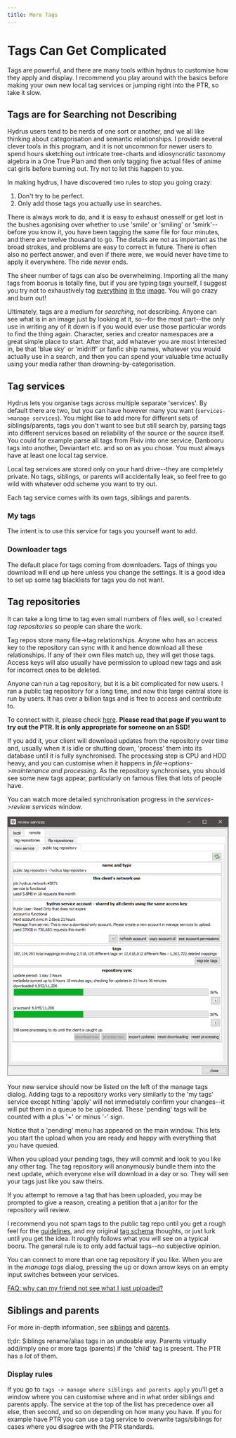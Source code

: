 ```yaml
---
title: More Tags
---
```


# Tags Can Get Complicated

Tags are powerful, and there are many tools within hydrus to customise how they apply and display. I recommend you play around with the basics before making your own new local tag services or jumping right into the PTR, so take it slow. 

## Tags are for Searching not Describing

Hydrus users tend to be nerds of one sort or another, and we all like thinking about categorisation and semantic relationships. I provide several clever tools in this program, and it is not uncommon for newer users to spend hours sketching out intricate tree-charts and idiosyncratic taxonomy algebra in a One True Plan and then only tagging five actual files of anime cat girls before burning out. Try not to let this happen to you.

In making hydrus, I have discovered two rules to stop you going crazy:

1. Don't try to be perfect.
2. Only add those tags you actually use in searches.

There is always work to do, and it is easy to exhaust onesself or get lost in the bushes agonising over whether to use 'smile' or 'smiling' or 'smirk'--before you know it, you have been tagging the same file for four minutes, and there are twelve thousand to go. The details are not as important as the broad strokes, and problems are easy to correct in future. There is often also no perfect answer, and even if there were, we would never have time to apply it everywhere. The ride never ends.

The sheer number of tags can also be overwhelming. Importing all the many tags from boorus is totally fine, but if you are typing tags yourself, I suggest you try not to exhaustively tag [everything](http://safebooru.org/index.php?page=post&s=list&tags=card_on_necklace) [in](http://gelbooru.com/index.php?page=post&s=list&tags=collarbone) [the](https://e621.net/post/index?tags=cum_on_neck) [image](http://danbooru.donmai.us/posts?tags=brown_vest). You will go crazy and burn out!

Ultimately, tags are a medium for _searching_, not describing. Anyone can see what is in an image just by looking at it, so--for the most part--the only use in writing any of it down is if you would ever use those particular words to find the thing again. Character, series and creator namespaces are a great simple place to start. After that, add whatever you are most interested in, be that 'blue sky' or 'midriff' or fanfic ship names, whatever you would actually use in a search, and then you can spend your valuable time actually using your media rather than drowning-by-categorisation.

## Tag services
Hydrus lets you organise tags across multiple separate 'services'. By default there are two, but you can have however many you want (`services->manage services`). You might like to add more for different sets of siblings/parents, tags you don't want to see but still search by, parsing tags into different services based on reliability of the source or the source itself. You could for example parse all tags from Pixiv into one service, Danbooru tags into another, Deviantart etc. and so on as you chose. You must always have at least one local tag service.

Local tag services are stored only on your hard drive--they are completely private. No tags, siblings, or parents will accidentally leak, so feel free to go wild with whatever odd scheme you want to try out.

Each tag service comes with its own tags, siblings and parents.

### My tags
The intent is to use this service for tags you yourself want to add.

### Downloader tags
The default place for tags coming from downloaders. Tags of things you download will end up here unless you change the settings. It is a good idea to set up some tag blacklists for tags you do not want.

## Tag repositories

It can take a long time to tag even small numbers of files well, so I created _tag repositories_ so people can share the work.

Tag repos store many file->tag relationships. Anyone who has an access key to the repository can sync with it and hence download all these relationships. If any of their own files match up, they will get those tags. Access keys will also usually have permission to upload new tags and ask for incorrect ones to be deleted.

Anyone can run a tag repository, but it is a bit complicated for new users. I ran a public tag repository for a long time, and now this large central store is run by users. It has over a billion tags and is free to access and contribute to.

To connect with it, please check [here](access_keys.md). **Please read that page if you want to try out the PTR. It is only appropriate for someone on an SSD!**

If you add it, your client will download updates from the repository over time and, usually when it is idle or shutting down, 'process' them into its database until it is fully synchronised. The processing step is CPU and HDD heavy, and you can customise when it happens in _file->options->maintenance and processing_. As the repository synchronises, you should see some new tags appear, particularly on famous files that lots of people have.

You can watch more detailed synchronisation progress in the _services->review services_ window.

![](images/review_repos_public_tag_repo.png)

Your new service should now be listed on the left of the manage tags dialog. Adding tags to a repository works very similarly to the 'my tags' service except hitting 'apply' will not immediately confirm your changes--it will put them in a queue to be uploaded. These 'pending' tags will be counted with a plus '+' or minus '-' sign.

Notice that a 'pending' menu has appeared on the main window. This lets you start the upload when you are ready and happy with everything that you have queued.

When you upload your pending tags, they will commit and look to you like any other tag. The tag repository will anonymously bundle them into the next update, which everyone else will download in a day or so. They will see your tags just like you saw theirs.

If you attempt to remove a tag that has been uploaded, you may be prompted to give a reason, creating a petition that a janitor for the repository will review.

I recommend you not spam tags to the public tag repo until you get a rough feel for the [guidelines](https://github.com/CuddleBear92/Hydrus-Presets-and-Scripts/blob/master/tag%20guidelines), and my original [tag schema](tagging_schema.html) thoughts, or just lurk until you get the idea. It roughly follows what you will see on a typical booru. The general rule is to only add factual tags--no subjective opinion.

You can connect to more than one tag repository if you like. When you are in the _manage tags_ dialog, pressing the up or down arrow keys on an empty input switches between your services.

[FAQ: why can my friend not see what I just uploaded?](faq.md#delays)

## Siblings and parents
For more in-depth information, see [siblings](advanced_siblings.md) and [parents](advanced_parents.md).

tl;dr: Siblings rename/alias tags in an undoable way. Parents virtually add/imply one or more tags (parents) if the 'child' tag is present. The PTR has a _lot_ of them.

### Display rules
If you go to `tags -> manage where siblings and parents apply` you'll get a window where you can customise where and in what order siblings and parents apply. The service at the top of the list has precedence over all else, then second, and so on depending on how many you have. If you for example have PTR you can use a tag service to overwrite tags/siblings for cases where you disagree with the PTR standards.
